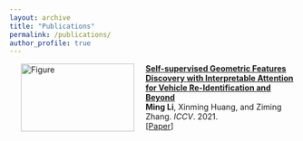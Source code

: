```yaml
---
layout: archive
title: "Publications"
permalink: /publications/
author_profile: true
---
```


<p>
<a href="http://ming1993li.github.io/publications/selfsupervised_iccv21"><img src="https://github.com/placeforyiming/placeforyiming.github.io/blob/master/images/homography.gif?raw=true" alt="Figure" style="width: 200px; height: 120px;" hspace="20" align="left"/></a>
<b><a href="http://ming1993li.github.io/publications/selfsupervised_iccv21">Self-supervised Geometric Features Discovery with Interpretable Attention for Vehicle Re-Identification and Beyond</a></b><br><b>Ming Li</b>, Xinming Huang, and Ziming Zhang. <i>ICCV</i>. 2021.<br>
[<a href="https://ming1993li.github.io/files/selfsupervised_iccv21.pdf">Paper</a>]
<br clear="left">
</p>
